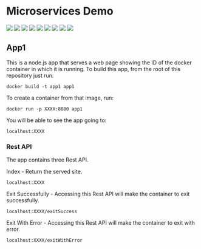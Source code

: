 # Microservices Demo

[![](https://img.shields.io/docker/pulls/jnonino/microservices-demo-nodejs)](https://hub.docker.com/r/jnonino/microservices-demo-nodejs/)
[![](hhttps://img.shields.io/docker/build/jnonino/microservices-demo-nodejs)](https://hub.docker.com/r/jnonino/microservices-demo-nodejs/)
[![](https://img.shields.io/docker/automated/jnonino/microservices-demo-nodejs)](https://hub.docker.com/r/jnonino/microservices-demo-nodejs/)
[![](https://img.shields.io/docker/stars/jnonino/microservices-demo-nodejs)](https://hub.docker.com/r/jnonino/microservices-demo-nodejs/)
[![](https://img.shields.io/github/license/jnonino/microservices-demo-nodejs)](https://github.com/jnonino/microservices-demo-nodejs)
[![](https://img.shields.io/github/issues/jnonino/microservices-demo-nodejs)](https://github.com/jnonino/microservices-demo-nodejs)
[![](https://img.shields.io/github/issues-closed/jnonino/microservices-demo-nodejs)](https://github.com/jnonino/microservices-demo-nodejs)
[![](https://img.shields.io/github/languages/code-size/jnonino/microservices-demo-nodejs)](https://github.com/jnonino/microservices-demo-nodejs)
[![](https://img.shields.io/github/repo-size/jnonino/microservices-demo-nodejs)](https://github.com/jnonino/microservices-demo-nodejs)

## App1

This is a node.js app that serves a web page showing the ID of the docker container in which it is running.
To build this app, from the root of this repository just run:  
  
    docker build -t app1 app1

To create a container from that image, run:  
  
    docker run -p XXXX:8080 app1

You will be able to see the app going to:
  
    localhost:XXXX

### Rest API

The app contains three Rest API.  

Index - Return the served site.  

    localhost:XXXX  
    
Exit Successfully - Accessing this Rest API will make the container to exit successfully.  

    localhost:XXXX/exitSuccess  
    
Exit With Error - Accessing this Rest API will make the container to exit with error.  

    localhost:XXXX/exitWithError      
